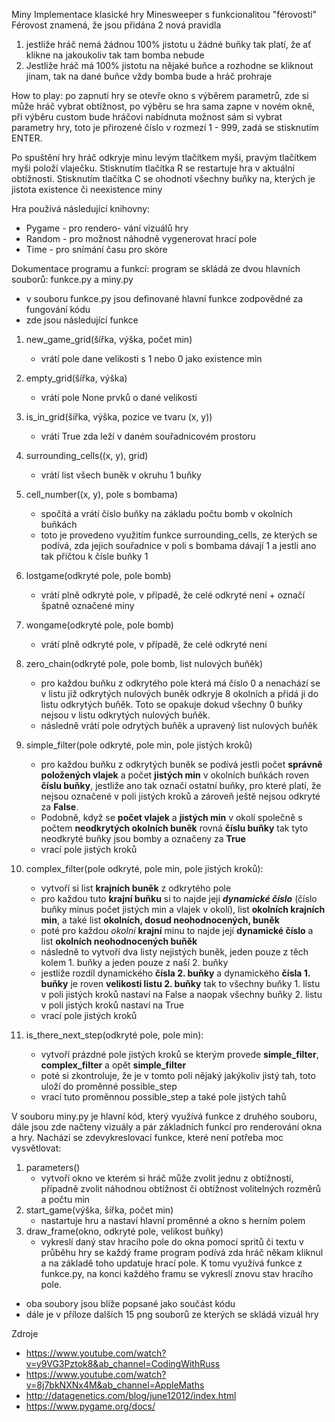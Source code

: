 Miny
Implementace klasické hry Minesweeper s funkcionalitou "férovosti"
Férovost znamená, že jsou přidána 2 nová pravidla
1) jestliže hráč nemá žádnou 100% jistotu u žádné buňky tak platí, že ať klikne na jakoukoliv tak tam bomba nebude
2) Jestliže hráč má 100% jistotu na nějaké buňce a rozhodne se kliknout jinam, tak na dané buňce vždy bomba bude a hráč prohraje

How to play:
po zapnutí hry se otevře okno s výběrem parametrů, zde si může hráč vybrat obtížnost,
po výběru se hra sama zapne v novém okně, při výběru custom bude hráčovi nabídnuta možnost 
sám si vybrat parametry hry, toto je přirozené číslo v rozmezí 1 - 999, zadá se stisknutím ENTER.

Po spuštění hry hráč odkryje minu levým tlačítkem myši, pravým tlačítkem myši položí vlaječku.
Stisknutím tlačítka R se restartuje hra v aktuální obtížnosti.
Stisknutím tlačítka C se ohodnotí všechny buňky na, kterých je jistota existence či neexistence miny

Hra používá následující knihovny:
- Pygame - pro rendero- vání vizuálů hry
- Random - pro možnost náhodně vygenerovat hrací pole
- Time - pro snímání času pro skóre

Dokumentace programu a funkcí:
program se skládá ze dvou hlavních souborů: funkce.py a miny.py
- v souboru funkce.py jsou definované hlavní funkce zodpovědné za fungování kódu
- zde jsou následující funkce
1. new_game_grid(šířka, výška, počet min)
    - vrátí pole dane velikosti s 1 nebo 0 jako existence min
2. empty_grid(šířka, výška) 
    - vrátí pole None prvků o dané velikosti
3. is_in_grid(šířka, výška, pozice ve tvaru (x, y))
    - vrátí True zda leží v daném souřadnicovém prostoru
4. surrounding_cells((x, y), grid)
    - vrátí list všech buněk v okruhu 1 buňky
5. cell_number((x, y), pole s bombama)
    - spočítá a vrátí číslo buňky na základu počtu bomb v okolních buňkách
    - toto je provedeno využitím funkce surrounding_cells, ze kterých se podívá, zda jejich souřadnice v poli s bombama dávají  1 a jestli ano tak přičtou k čísle buňky 1 
6. lostgame(odkryté pole, pole bomb)
    - vrátí plně odkryté pole, v případě, že celé odkryté není + označí špatně označené miny
7. wongame(odkryté pole, pole bomb)
    - vrátí plně odkryté pole, v případě, že celé odkryté není
8. zero_chain(odkryté pole, pole bomb, list nulových buňěk)
    - pro každou buňku z odkrytého pole která má číslo 0 a nenachází se v listu již odkrytých nulových buněk odkryje 8 okolních a přidá ji do listu odkrytých buňěk. Toto se opakuje dokud všechny 0 buňky nejsou v listu odkrytých nulových buňěk.
    - následně vrátí pole odrytých buňěk a upravený list nulových buňěk

9. simple_filter(pole odkryté, pole min, pole jistých kroků)
    - pro každou buňku z odkrytých buněk se podívá jestli počet **správně položených vlajek** a počet **jistých min** v okolních buňkách roven **číslu buňky**, jestliže ano tak označí ostatní buňky, pro které platí, že nejsou označené v poli jistých kroků a zároveň ještě nejsou odkryté za **False**.
    - Podobně, když se **počet vlajek** a **jistých min** v okolí společně s počtem **neodkrytých okolních buněk** rovná **číslu buňky** tak tyto neodkryté buňky jsou bomby a označeny za **True**
    - vrací pole jistých kroků
10. complex_filter(pole odkryté, pole min, pole jistých kroků):
    - vytvoří si list **krajních buněk** z odkrytého pole 
    - pro každou tuto **krajní buňku** si to najde její **_dynamické číslo_** (číslo buňky minus počet jistých min a vlajek v okolí), list **okolních krajních min**, a také list **okolních, dosud neohodnocených, buněk**
    - poté pro každou _okolní_ **krajní** minu to najde její **dynamické číslo** a list **okolních neohodnocených buňěk**
    - následně to vytvoří dva listy nejistých buněk, jeden pouze z těch kolem 1. buňky a jeden pouze z naší 2. buňky    
    - jestliže rozdíl dynamického **čísla 2. buňky** a dynamického **čísla 1. buňky** je roven **velikosti listu 2. buňky** tak to všechny buňky 1. listu v poli jistých kroků nastaví na False a naopak všechny buňky 2. listu v poli jistých kroků nastaví na True
    - vrací pole jistých kroků
11. is_there_next_step(odkryté pole, pole min):
    - vytvoří prázdné pole jistých kroků se kterým provede **simple_filter**, **complex_filter** a opět **simple_filter**
    - poté si zkontroluje, že je v tomto poli nějaký jakýkoliv jistý tah, toto uloží do proměnné possible_step   
    - vrací tuto proměnnou possible_step a také pole jistých tahů

V souboru miny.py je hlavní kód, který využívá funkce z druhého souboru, dále 
jsou zde načteny vizuály a pár základních funkcí pro renderování okna a hry.
Nachází se zdevykreslovací funkce, které není potřeba moc vysvětlovat:
1. parameters()
    - vytvoří okno ve kterém si hráč může zvolit jednu z obtížností, případně zvolit náhodnou obtížnost či obtížnost volitelných rozměrů a počtu min
2. start_game(výška, šířka, počet min)
    - nastartuje hru a nastaví hlavní proměnné a okno s herním polem
3. draw_frame(okno, odkryté pole, velikost buňky)
    - vykreslí daný stav hracího pole do okna pomocí spritů či textu
v průběhu hry se každý frame program podívá zda hráč někam kliknul a na základě toho updatuje hrací pole. K tomu využívá funkce z funkce.py, na konci každého framu se vykreslí znovu stav hracího pole.

- oba soubory jsou blíže popsané jako součást kódu
- dále je v příloze dalších 15 png souborů ze kterých se skládá vizuál hry

Zdroje
- https://www.youtube.com/watch?v=y9VG3Pztok8&ab_channel=CodingWithRuss
- https://www.youtube.com/watch?v=8j7bkNXNx4M&ab_channel=AppleMaths
- http://datagenetics.com/blog/june12012/index.html
- https://www.pygame.org/docs/